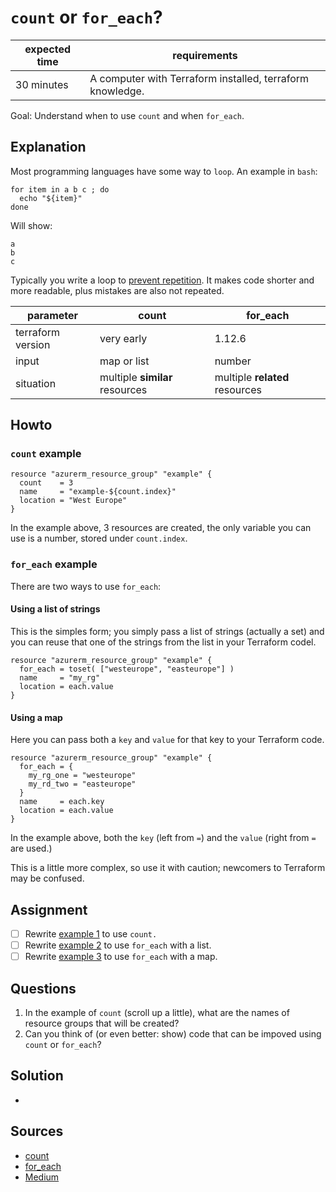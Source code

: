 # `count` or `for_each`?

|expected time|requirements                                             |
|-------------|---------------------------------------------------------|
|30 minutes   |A computer with Terraform installed, terraform knowledge.|

Goal: Understand when to use `count` and when `for_each`.

## Explanation

Most programming languages have some way to `loop`. An example in `bash`:

```shell
for item in a b c ; do
  echo "${item}"
done
```

Will show:

```text
a
b
c
```

Typically you write a loop to [prevent repetition](https://en.wikipedia.org/wiki/Don%27t_repeat_yourself). It makes code shorter and more readable, plus mistakes are also not repeated.

|parameter        |count      |for_each|
|-----------------|-----------|--------|
|terraform version|very early |1.12.6  |
|input            |map or list|number  |
|situation        |multiple **similar** resources|multiple **related** resources|

## Howto

### `count` example

```hcl
resource "azurerm_resource_group" "example" {
  count    = 3
  name     = "example-${count.index}"
  location = "West Europe"
}
```

In the example above, 3 resources are created, the only variable you can use is a number, stored under `count.index`.

### `for_each` example

There are two ways to use `for_each`:

#### Using a list of strings

This is the simples form; you simply pass a list of strings (actually a set) and you can reuse that one of the strings from the list in your Terraform codel.

```hcl
resource "azurerm_resource_group" "example" {
  for_each = toset( ["westeurope", "easteurope"] )
  name     = "my_rg"
  location = each.value
}
```

#### Using a map

Here you can pass both a `key` and `value` for that key to your Terraform code.

```hcl
resource "azurerm_resource_group" "example" {
  for_each = {
    my_rg_one = "westeurope"
    my_rd_two = "easteurope"
  }
  name     = each.key
  location = each.value
}
```

In the example above, both the `key` (left from `=`) and the `value` (right from `=` are used.)

This is a little more complex, so use it with caution; newcomers to Terraform may be confused.

## Assignment

- [ ] Rewrite [example 1](count_or_for_each_assignments.md#example-1) to use `count.`
- [ ] Rewrite [example 2](count_or_for_each_assignments.md#example-2) to use `for_each` with a list.
- [ ] Rewrite [example 3](count_or_for_each_assignments.md#example-3) to use `for_each` with a map.

## Questions

1. In the example of `count` (scroll up a little), what are the names of resource groups that will be created?
2. Can you think of (or even better: show) code that can be impoved using `count` or `for_each`?

## Solution

-

## Sources

- [count](https://www.terraform.io/docs/language/meta-arguments/count.html)
- [for_each](https://www.terraform.io/docs/language/meta-arguments/for_each.html)
- [Medium](https://medium.com/@business_99069/terraform-count-vs-for-each-b7ada2c0b186)
